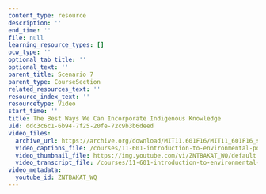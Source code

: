 ```yaml
---
content_type: resource
description: ''
end_time: ''
file: null
learning_resource_types: []
ocw_type: ''
optional_tab_title: ''
optional_text: ''
parent_title: Scenario 7
parent_type: CourseSection
related_resources_text: ''
resource_index_text: ''
resourcetype: Video
start_time: ''
title: The Best Ways We Can Incorporate Indigenous Knowledge
uid: ddc3c6c1-6b94-7f25-20fe-72c9b3b6deed
video_files:
  archive_url: https://archive.org/download/MIT11.601F16/MIT11_601F16_s07_300k.mp4
  video_captions_file: /courses/11-601-introduction-to-environmental-policy-and-planning-fall-2016/7dec0601e3615c448db5879663a4e986_ZNTBAKAT_WQ.vtt
  video_thumbnail_file: https://img.youtube.com/vi/ZNTBAKAT_WQ/default.jpg
  video_transcript_file: /courses/11-601-introduction-to-environmental-policy-and-planning-fall-2016/b651a7e6cb440fad223a76f2e98e2567_ZNTBAKAT_WQ.pdf
video_metadata:
  youtube_id: ZNTBAKAT_WQ
---
```

